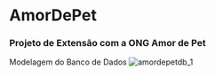 # AmorDePet
### Projeto de Extensão com a ONG Amor de Pet


Modelagem do Banco de Dados
![amordepetdb_1](https://github.com/user-attachments/assets/576a5424-02c7-4c0c-a53f-3e4a27875fe3)
